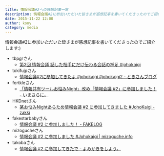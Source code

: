 ```yaml
---
title: 情報会議#2への感想記事一覧
description: 情報会議#2に参加いただいた皆さまが感想記事を書いてくださったのでご紹介します:)
date: 2015-11-22 12:00
author: kony
category: media
---
```


情報会議#2に参加いただいた皆さまが感想記事を書いてくださったのでご紹介します:)

- tbpgrさん
  - [第2回 情報会議 話した相手にだけ伝わる会話の補足 #johokaigi](http://tbpgr.hatenablog.com/entry/2015/11/13/044420)
- tokifujpさん
  - [情報会議#2に参加してきたよ #johokaigi #johokaigi2 - ときさんブログ](http://www.tokifu.jp/entry/2015/11/13/115044)
- fortkleさん
  - [「情報共有ツールお悩みNight」改め「情報会議 #2」に参加しました！ - いまさらに。](http://fortkle.hatenablog.com/entry/2015/11/15/190314)  
- HKDnetさん
  - [某お悩みNightあらため情報会議 #2 に参加してきました #JohoKaigi - zakki](http://hkdnet.hatenablog.com/entry/2015/11/15/223224)
- fakestarbabyさん
  - [情報会議 #2 に参加しました！ - FAKELOG](http://blog.fakestarbaby.com/entry/2015/11/17/234015)
- mizogucheさん
  - <a href="http://mizoguche.info/2015/11/information_sharing2/">情報会議 #2 に参加しました #Johokaigi | mizoguche.info</a>
- takobaさん
  - [情報会議 #2 に参加してきたで - よみかきをしよう。](http://takoba.hatenablog.com/entry/2015/11/19/203420)
